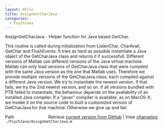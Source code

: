 ```yaml
---
layout: mfile
title: AssignGetCharJava
categories:
  - PsychJava
---
```


AssignGetCharJava \- Helper function for Java based GetChar.

This routine is called during initialization from ListenChar,
CharAvail, GetChar and FlushEvents. It tries as hard as possible
instantiate a Java object of the GetCharJava class and returns it
if successfull. Different versions of Matlab use different versions
of the Java virtual machine. Matlab can only load versions of
GetCharJava.class that were compiled with the same Java version as
the one that Matlab uses. Therefore we provide multiple versions of
the GetCharJava.class, each compiled against a different Java version.
We try to instantiate the newest version. If that fails, we try the
2nd newest version, and so on. If all versions bundled with PTB failed
to instantiate, the behaviour depends on the availability of an installed
Java compiler. If a "javac" compiler is available, as on MacOS\-X, we invoke
it on the source code to built a customized version of GetCharJava for that
machine. Otherwise we give up and fail.


<div class="code_header" style="text-align:right;">
  <span style="float:left;">Path&nbsp;&nbsp;</span> <span class="counter">Retrieve <a href=
  "https://raw.github.com/Psychtoolbox-3/Psychtoolbox-3/beta/./PsychJava/AssignGetCharJava.m">current version from GitHub</a> | View <a href=
  "https://github.com/Psychtoolbox-3/Psychtoolbox-3/commits/beta/./PsychJava/AssignGetCharJava.m">changelog</a></span>
</div>
<div class="code">
  <code>./PsychJava/AssignGetCharJava.m</code>
</div>
